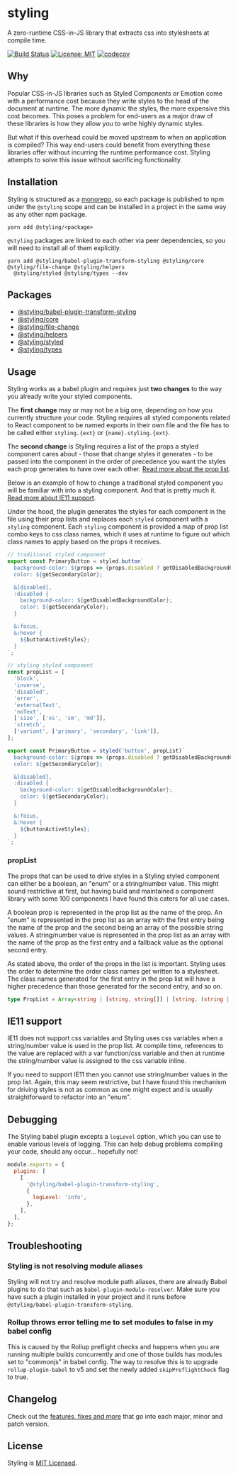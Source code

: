 # styling

A zero-runtime CSS-in-JS library that extracts css into stylesheets at compile time.

[![Build Status](https://travis-ci.com/dylanaubrey/styling.svg?branch=master)](https://travis-ci.com/dylanaubrey/styling)
[![License: MIT](https://img.shields.io/badge/License-MIT-yellow.svg)](LICENSE)
[![codecov](https://codecov.io/gh/dylanaubrey/styling/branch/master/graph/badge.svg)](https://codecov.io/gh/dylanaubrey/styling)

## Why

Popular CSS-in-JS libraries such as Styled Components or Emotion come with a performance cost because they write styles
to the head of the document at runtime. The more dynamic the styles, the more expensive this cost becomes. This poses a
problem for end-users as a major draw of these libraries is how they allow you to write highly dynamic styles.

But what if this overhead could be moved upstream to when an application is compiled? This way end-users could benefit
from everything these libraries offer without incurring the runtime performance cost. Styling attempts to solve this
issue without sacrificing functionality.

## Installation

Styling is structured as a [monorepo](https://github.com/lerna/lerna), so each package is published to npm under the
`@styling` scope and can be installed in a project in the same way as any other npm package.

```shell
yarn add @styling/<package>
```

`@styling` packages are linked to each other via peer dependencies, so you will need to install all of them explicitly.

```shell
yarn add @styling/babel-plugin-transform-styling @styling/core @styling/file-change @styling/helpers
  @styling/styled @styling/types --dev
```

## Packages

* [@styling/babel-plugin-transform-styling](packages/babel-plugin-transform-styling)
* [@styling/core](packages/core)
* [@styling/file-change](packages/file-change)
* [@styling/helpers](packages/helpers)
* [@styling/styled](packages/styled)
* [@styling/types](packages/types)

## Usage

Styling works as a babel plugin and requires just __two changes__ to the way you already write your styled components.

The __first change__ may or may not be a big one, depending on how you currently structure your code. Styling requires
all styled components related to React component to be named exports in their own file and the file has to be called
either `styling.{ext}` or `{name}.styling.{ext}`.

The __second change__ is Styling requires a list of the props a styled component cares about - those that change styles it
generates - to be passed into the component in the order of precedence you want the styles each prop generates to have
over each other. [Read more about the prop list](#proplist-rules).

Below is an example of how to change a traditional styled component you will be familiar with into a styling component.
And that is pretty much it. [Read more about IE11 support](#ie11-support).

Under the hood, the plugin generates the styles for each component in the file using their prop lists and replaces each
`styled` component with a `styling` component. Each `styling` component is provided a map of prop list combo keys to
css class names, which it uses at runtime to figure out which class names to apply based on the props it receives.

```javascript
// traditional styled component
export const PrimaryButton = styled.button`
  background-color: ${props => (props.disabled ? getDisabledBackgroundColor : getPrimaryColor)};
  color: ${getSecondaryColor};

  &[disabled],
  :disabled {
    background-color: ${getDisabledBackgroundColor};
    color: ${getSecondaryColor};
  }

  &:focus,
  &:hover {
    ${buttonActiveStyles};
  }
`;

// styling styled component
const propList = [
  'block',
  'inverse',
  'disabled',
  'error',
  'externalText',
  'noText',
  ['size', ['xs', 'sm', 'md']],
  'stretch',
  ['variant', ['primary', 'secondary', 'link']],
];

export const PrimaryButton = styled('button', propList)`
  background-color: ${props => (props.disabled ? getDisabledBackgroundColor : getPrimaryColor)};
  color: ${getSecondaryColor};

  &[disabled],
  :disabled {
    background-color: ${getDisabledBackgroundColor};
    color: ${getSecondaryColor};
  }

  &:focus,
  &:hover {
    ${buttonActiveStyles};
  }
`;
```

### propList

The props that can be used to drive styles in a Styling styled component can either be a boolean, an "enum"
or a string/number value. This might sound restrictive at first, but having build and maintained a component library
with some 100 components I have found this caters for all use cases.

A boolean prop is represented in the prop list as the name of the prop. An "enum" is represented in the prop
list as an array with the first entry being the name of the prop and the second being an array of the possible string
values. A string/number value is represented in the prop list as an array with the name of the prop as the first entry
and a fallback value as the optional second entry.

As stated above, the order of the props in the list is important. Styling uses the order to determine the order class
names get written to a stylesheet. The class names generated for the first entry in the prop list will have a higher
precedence than those generated for the second entry, and so on.

```typescript
type PropList = Array<string | [string, string[]] | [string, (string | number)?]>
```

## IE11 support

IE11 does not support css variables and Styling uses css variables when a string/number value is used in the prop list.
At compile time, references to the value are replaced with a var function/css variable and then at runtime the
string/number value is assigned to the css variable inline.

If you need to support IE11 then you cannot use string/number values in the prop list. Again, this may seem restrictive,
but I have found this mechanism for driving styles is not as common as one might expect and is usually straightforward
to refactor into an "enum".

## Debugging

The Styling babel plugin excepts a `logLevel` option, which you can use to enable various levels of logging. This
can help debug problems compiling your code, should any occur... hopefully not!

```js
module.exports = {
  plugins: [
    [
      '@styling/babel-plugin-transform-styling',
      {
        logLevel: 'info',
      },
    ],
  ],
};
```

## Troubleshooting

### Styling is not resolving module aliases

Styling will not try and resolve module path aliases, there are already Babel plugins to do that such as
`babel-plugin-module-resolver`. Make sure you have such a plugin installed in your project and it runs before
`@styling/babel-plugin-transform-styling`.

### Rollup throws error telling me to set modules to false in my babel config

This is caused by the Rollup preflight checks and happens when you are running multiple builds concurrently and one
of those builds has modules set to "commonjs" in babel config. The way to resolve this is to upgrade
`rollup-plugin-babel` to v5 and set the newly added `skipPreflightCheck` flag to true.

## Changelog

Check out the [features, fixes and more](CHANGELOG.md) that go into each major, minor and patch version.

## License

Styling is [MIT Licensed](LICENSE).
